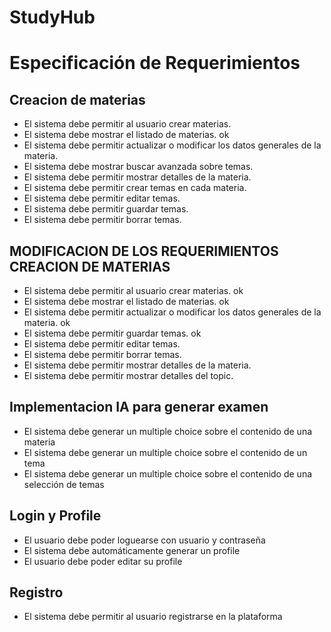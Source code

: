 # StudyHub
# Especificación de Requerimientos
## Creacion de materias
- El sistema debe permitir al usuario crear materias.
- El sistema debe mostrar el listado de materias. ok
- El sistema debe permitir actualizar o modificar los datos generales de la materia.
- El sistema debe mostrar buscar avanzada sobre temas.
- El sistema debe permitir mostrar detalles de la materia.
- El sistema debe permitir crear temas en cada materia.
- El sistema debe permitir editar temas.
- El sistema debe permitir guardar temas.
- El sistema debe permitir borrar temas.

## MODIFICACION DE LOS REQUERIMIENTOS CREACION DE MATERIAS
- El sistema debe permitir al usuario crear materias. ok
- El sistema debe mostrar el listado de materias. ok
- El sistema debe permitir actualizar o modificar los datos generales de la materia. ok
- El sistema debe permitir guardar temas. ok
- El sistema debe permitir editar temas.
- El sistema debe permitir borrar temas.
- El sistema debe permitir mostrar detalles de la materia.
- El sistema debe permitir mostrar detalles del topic.


## Implementacion IA para generar examen
- El sistema debe generar un multiple choice sobre el contenido de una materia
- El sistema debe generar un multiple choice sobre el contenido de un tema
- El sistema debe generar un multiple choice sobre el contenido de una selección de temas

## Login y Profile
- El usuario debe poder loguearse con usuario y contraseña
- El sistema debe automáticamente generar un profile
- El usuario debe poder editar su profile

## Registro
- El sistema debe permitir al usuario registrarse en la plataforma